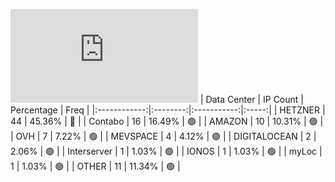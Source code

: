 ![Diagramm](https://github.com/obajay/StateSync-snapshots/blob/main/Projects/Source/1/README.md)
| Data Center | IP Count | Percentage | Freq |
|:------------:|:--------:|:-----------:|:-----:|
| HETZNER | 44 | 45.36% | 🔴 |
| Contabo | 16 | 16.49% | 🟢 |
| AMAZON | 10 | 10.31% | 🟢 |
| OVH | 7 | 7.22% | 🟢 |
| MEVSPACE | 4 | 4.12% | 🟢 |
| DIGITALOCEAN | 2 | 2.06% | 🟢 |
| Interserver | 1 | 1.03% | 🟢 |
| IONOS | 1 | 1.03% | 🟢 |
| myLoc | 1 | 1.03% | 🟢 |
| OTHER | 11 | 11.34% | 🟢 |